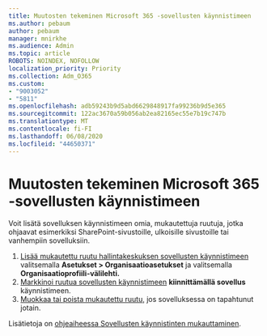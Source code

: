 ```yaml
---
title: Muutosten tekeminen Microsoft 365 -sovellusten käynnistimeen
ms.author: pebaum
author: pebaum
manager: mnirkhe
ms.audience: Admin
ms.topic: article
ROBOTS: NOINDEX, NOFOLLOW
localization_priority: Priority
ms.collection: Adm_O365
ms.custom:
- "9003052"
- "5811"
ms.openlocfilehash: adb59243b9d5abd6629848917fa99236b9d5e365
ms.sourcegitcommit: 122ac3670a59b056ab2ea82165ec55e7b19c747b
ms.translationtype: MT
ms.contentlocale: fi-FI
ms.lasthandoff: 06/08/2020
ms.locfileid: "44650371"
---
```

# <a name="make-changes-to-the-microsoft-365-app-launcher"></a>Muutosten tekeminen Microsoft 365 -sovellusten käynnistimeen

Voit lisätä sovelluksen käynnistimeen omia, mukautettuja ruutuja, jotka ohjaavat esimerkiksi SharePoint-sivustoille, ulkoisille sivustoille tai vanhempiin sovelluksiin.

1. [Lisää mukautettu ruutu hallintakeskuksen sovellusten käynnistimeen](https://docs.microsoft.com/microsoft-365/admin/manage/customize-the-app-launcher) valitsemalla **Asetukset > Organisaatioasetukset** ja valitsemalla **Organisaatioprofiili-välilehti.**
2. [Markkinoi ruutua sovellusten käynnistimeen](https://docs.microsoft.com/microsoft-365/admin/manage/customize-the-app-launcher#promote-the-tile-to-app-launcher) **kiinnittämällä sovellus** käynnistimeen.
3. [Muokkaa tai poista mukautettu ruutu,](https://docs.microsoft.com/microsoft-365/admin/manage/customize-the-app-launcher#edit-or-delete-a-custom-tile) jos sovelluksessa on tapahtunut jotain.

Lisätietoja on [ohjeaiheessa Sovellusten käynnistinten mukauttaminen](https://docs.microsoft.com/microsoft-365/admin/manage/customize-the-app-launcher).
